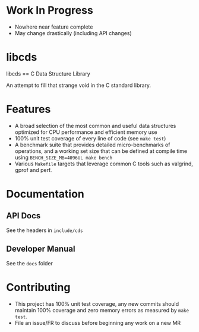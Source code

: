 # Work In Progress
- Nowhere near feature complete
- May change drastically (including API changes)

# libcds

libcds == C Data Structure Library

An attempt to fill that strange void in the C standard library.

# Features

- A broad selection of the most common and useful data structures
  optimized for CPU performance and efficient memory use
- 100% unit test coverage of every line of code (see `make test`)
- A benchmark suite that provides detailed micro-benchmarks of operations,
  and a working set size that can be defined at compile time using
  `BENCH_SIZE_MB=4096UL make bench`
- Various `Makefile` targets that leverage common C tools such as valgrind,
  gprof and perf.

# Documentation
## API Docs
See the headers in `include/cds`

## Developer Manual
See the `docs` folder

# Contributing

- This project has 100% unit test coverage, any new commits should
  maintain 100% coverage and zero memory errors as measured by
  `make test`.
- File an issue/FR to discuss before beginning any work on a new MR

